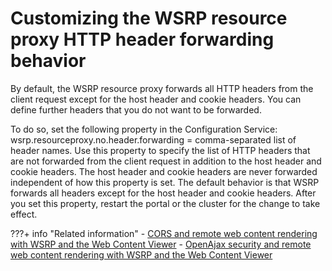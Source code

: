 # Customizing the WSRP resource proxy HTTP header forwarding behavior

By default, the WSRP resource proxy forwards all HTTP headers from the client request except for the host header and cookie headers. You can define further headers that you do not want to be forwarded.

To do so, set the following property in the Configuration Service: wsrp.resourceproxy.no.header.forwarding = comma-separated list of header names. Use this property to specify the list of HTTP headers that are not forwarded from the client request in addition to the host header and cookie headers. The host header and cookie headers are never forwarded independent of how this property is set. The default behavior is that WSRP forwards all headers except for the host header and cookie headers. After you set this property, restart the portal or the cluster for the change to take effect.

???+ info "Related information"
    - [CORS and remote web content rendering with WSRP and the Web Content Viewer](../../../../../../../manage_content/wcm_delivery/deliver_webcontent_on_dx/enable_remote_render_wsrp/wcm_config_wcmviewer_wsrp_cors.md)
    - [OpenAjax security and remote web content rendering with WSRP and the Web Content Viewer](../../../../../../../manage_content/wcm_delivery/deliver_webcontent_on_dx/enable_remote_render_wsrp/wcm_config_wcmviewer_wsrp_open_ajax.md)

